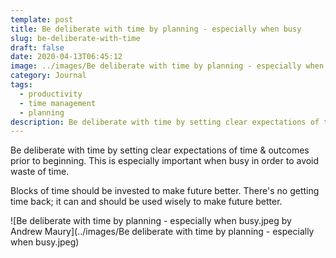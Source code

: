 ```yaml
---
template: post
title: Be deliberate with time by planning - especially when busy
slug: be-deliberate-with-time
draft: false
date: 2020-04-13T06:45:12
image: ../images/Be deliberate with time by planning - especially when busy.jpeg
category: Journal
tags:
  - productivity
  - time management
  - planning
description: Be deliberate with time by setting clear expectations of time & outcomes prior to beginning. This is especially important when busy in order to avoid waste of time. Blocks of time should be invested to make future better. There's no getting time back; it can and should be used wisely to make future better.
---
```

Be deliberate with time by setting clear expectations of time & outcomes prior to beginning. This is especially important when busy in order to avoid waste of time.

Blocks of time should be invested to make future better. There's no getting time back; it can and should be used wisely to make future better.

![Be deliberate with time by planning - especially when busy.jpeg by Andrew Maury](../images/Be deliberate with time by planning - especially when busy.jpeg)
